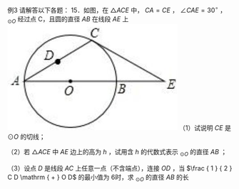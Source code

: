 例3 请解答以下各题： 15．如图，在 $\triangle A C E$ 中， $C A { = } C E$ ， $\angle C A E { = } 3 0 ^ { \circ }$ ， $_ { \odot O }$ 经过点 C，且圆的直径 $A B$ 在线段 $A E$ 上
![](<../../qs_image_DB/专题2-5_最值模型之阿氏圆与胡不归（解析版）/2018a21384837a6e0946a188c3d6f9c3d978fa8a6b406610af3e149904a547c7.jpg>)
（1）试说明 $C E$ 是 $\odot O$ 的切线；

（2）若 $\triangle A C E$ 中 $A E$ 边上的高为 $h$ ，试用含 $h$ 的代数式表示 $_ { \odot O }$ 的直径 $A B$ ；

（3）设点 $D$ 是线段 $A C$ 上任意一点（不含端点），连接 $O D$ ，当 $\frac { 1 } { 2 } C D \mathrm { + } O D$ 的最小值为 6时，求 $_ { \odot O }$ 的直径 $A B$ 的长
